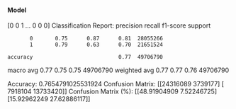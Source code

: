 #### Model
[0 0 1 ... 0 0 0]
Classification Report:
              precision    recall  f1-score   support

           0       0.75      0.87      0.81  28055266
           1       0.79      0.63      0.70  21651524

    accuracy                           0.77  49706790
   macro avg       0.77      0.75      0.75  49706790
weighted avg       0.77      0.77      0.76  49706790

Accuracy: 0.7654791025531924
Confusion Matrix:
[[24316089  3739177]
 [ 7918104 13733420]]
Confusion Matrix (%):
[[48.91904909  7.52246725]
 [15.92962249 27.62886117]]
